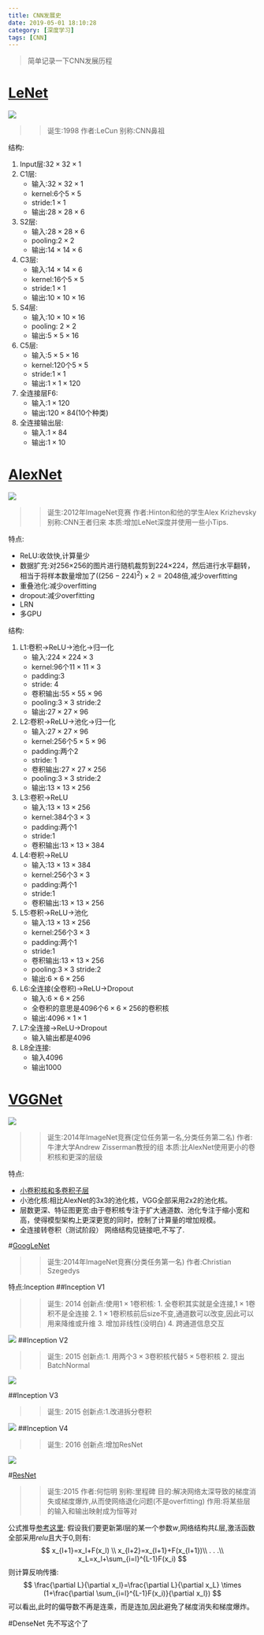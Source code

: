 ```yaml
---
title: CNN发展史
date: 2019-05-01 18:10:28
category: [深度学习]
tags: [CNN]
---
```

>简单记录一下CNN发展历程

# [LeNet](https://my.oschina.net/u/876354/blog/1632862)
![](\img\CNNdevelopment\LeNet.jpg)
>>诞生:1998 作者:LeCun 别称:CNN鼻祖

结构:
1. Input层:$32 \times 32 \times 1$
2. C1层:
    * 输入:$32 \times 32 \times 1$
    * kernel:6个$5 \times 5$
    * stride:$1 \times 1$
    * 输出:$28 \times 28 \times 6$
3. S2层:
    * 输入:$28 \times 28 \times 6$
    * pooling:$2 \times 2$
    * 输出:$14 \times 14 \times 6$
4. C3层:
    * 输入:$14 \times 14 \times 6$
    * kernel:16个$5 \times 5$
    * stride:$1 \times 1$
    * 输出:$10 \times 10 \times 16$
5. S4层:
    * 输入:$10 \times 10 \times 16$
    * pooling: $2 \times 2$
    * 输出:$5 \times 5 \times 16$
6. C5层:
    * 输入:$5 \times 5 \times 16$
    * kernel:120个$5 \times 5$
    * stride:$1 \times 1$
    * 输出:$1 \times 1 \times 120$
7. 全连接层F6:
    * 输入:$1 \times 120$
    * 输出:$120 \times 84$(10个种类)
8. 全连接输出层:
    * 输入:$1 \times 84$
    * 输出:$1 \times 10$

# [AlexNet](https://my.oschina.net/u/876354/blog/1633143)
![](\img\CNNdevelopment\AlexNet.jpg)
>>诞生:2012年ImageNet竞赛 作者:Hinton和他的学生Alex Krizhevsky 别称:CNN王者归来 本质:增加LeNet深度并使用一些小Tips.

特点:
* ReLU:收敛快,计算量少
* 数据扩充:对256×256的图片进行随机裁剪到224×224，然后进行水平翻转，相当于将样本数量增加了$((256-224)^2)×2=2048$倍,减少overfitting
* 重叠池化:减少overfitting
* dropout:减少overfitting
* LRN
* 多GPU

结构:
1. L1:卷积$\rightarrow$ReLU$\rightarrow$池化$\rightarrow$归一化
    * 输入:$224 \times 224 \times 3$
    * kernel:96个$11 \times 11 \times 3$
    * padding:3
    * stride: 4
    * 卷积输出:$55 \times 55 \times 96$
    * pooling:$3 \times 3$ stride:2
    * 输出:$27 \times 27 \times 96$
2.  L2:卷积$\rightarrow$ReLU$\rightarrow$池化$\rightarrow$归一化
    * 输入:$27 \times 27 \times 96$
    * kernel:256个$5 \times 5 \times 96$
    * padding:两个2
    * stride: 1
    * 卷积输出:$27 \times 27 \times 256$
    * pooling:$3 \times 3$ stride:2
    * 输出:$13 \times 13 \times 256$
3. L3:卷积$\rightarrow$ReLU
    * 输入:$13 \times 13 \times 256$
    * kernel:384个$3 \times 3$
    * padding:两个1
    * stride:1
    * 卷积输出:$13 \times 13 \times 384$
4. L4:卷积$\rightarrow$ReLU
    * 输入:$13 \times 13 \times 384$
    * kernel:256个$3 \times 3$
    * padding:两个1
    * stride:1
    * 卷积输出:$13 \times 13 \times 256$
5. L5:卷积$\rightarrow$ReLU$\rightarrow$池化
    * 输入:$13 \times 13 \times 256$
    * kernel:256个$3 \times 3$
    * padding:两个1
    * stride:1
    * 卷积输出:$13 \times 13 \times 256$
    * pooling:$3 \times 3$ stride:2
    * 输出:$6 \times 6 \times 256$
6. L6:全连接(全卷积)$\rightarrow$ReLU$\rightarrow$Dropout
    * 输入:$6 \times 6 \times 256$
    * 全卷积的意思是4096个$6 \times 6 \times 256$的卷积核
    * 输出:$4096  \times 1 \times 1$
7. L7:全连接$\rightarrow$ReLU$\rightarrow$Dropout
    * 输入输出都是4096
8. L8全连接:
    * 输入4096
    * 输出1000

# [VGGNet](https://my.oschina.net/u/876354/blog/1634322)
![](\img\CNNdevelopment\VggNet.png)
>>诞生:2014年ImageNet竞赛(定位任务第一名,分类任务第二名) 作者:牛津大学Andrew Zisserman教授的组 本质:比AlexNet使用更小的卷积核和更深的层级

特点:
* [小卷积核和多卷积子层](http://lingyixia.github.io/2019/02/09/kernel/)
* 小池化核:相比AlexNet的3x3的池化核，VGG全部采用2x2的池化核。
* 层数更深、特征图更宽:由于卷积核专注于扩大通道数、池化专注于缩小宽和高，使得模型架构上更深更宽的同时，控制了计算量的增加规模。
* 全连接转卷积（测试阶段）
网络结构见链接吧,不写了.

#[GoogLeNet](https://my.oschina.net/u/876354/blog/1637819)
>>诞生:2014年ImageNet竞赛(分类任务第一名) 作者:Christian Szegedys

特点:Inception
##Inception V1
>>诞生: 2014 创新点:使用$1 \times 1$卷积核: 1. 全卷积其实就是全连接,$1 \times 1$卷积不是全连接 2. $1 \times 1$卷积核前后size不变,通道数可以改变,因此可以用来降维或升维 3. 增加非线性(没明白)  4. 跨通道信息交互

![](\img\CNNdevelopment\InceptionV1.png)
##Inception V2
>>诞生: 2015 创新点:1. 用两个$3 \times 3$卷积核代替$5 \times 5$卷积核 2. 提出BatchNormal

![](\img\CNNdevelopment\InceptionV2.png)

##Inception V3
>>诞生: 2015 创新点:1.改进拆分卷积

![](\img\CNNdevelopment\InceptionV3.png)
##Inception V4
>>诞生: 2016 创新点:增加ResNet

![](\img\CNNdevelopment\InceptionV4.png)

#[ResNet](https://my.oschina.net/u/876354/blog/1622896)
>>诞生:2015 作者:何恺明 别称:里程碑 目的:解决网络太深导致的梯度消失或梯度爆炸,从而使网络退化问题(不是overfitting) 作用:将某些层的输入和输出映射成为恒等对

公式推导[参考这里](https://blog.csdn.net/heyc861221/article/details/80132360):
假设我们要更新第$l$层的某一个参数$w$,网络结构共$L$层,激活函数全部采用$relu$且大于$0$,则有:
$$
x_{l+1}=x_l+F(x_l) \\
x_{l+2}=x_{l+1}+F(x_{l+1})\\
.
.
.\\
x_L=x_l+\sum_{i=l}^{L-1}F(x_i)
$$
则计算反响传播:
$$
\frac{\partial L}{\partial x_l}=\frac{\partial L}{\partial x_L} \times (1+\frac{\partial \sum_{i=l}^{L-1}F(x_i)}{\partial x_l})
$$
可以看出,此时的偏导数不再是连乘，而是连加,因此避免了梯度消失和梯度爆炸。

#DenseNet
先不写这个了